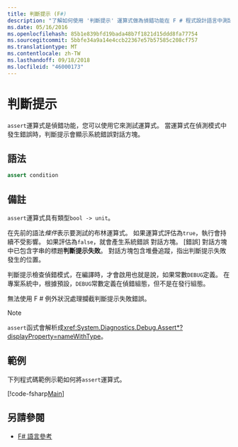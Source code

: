 ```yaml
---
title: 判斷提示 (F#)
description: "了解如何使用 '判斷提示' 運算式做為偵錯功能在 F # 程式設計語言中測試運算式。"
ms.date: 05/16/2016
ms.openlocfilehash: 85b1e839bfd19bada48b7f1821d15ddd8fa77754
ms.sourcegitcommit: 5bbfe34a9a14e4ccb22367e57b57585c208cf757
ms.translationtype: MT
ms.contentlocale: zh-TW
ms.lasthandoff: 09/18/2018
ms.locfileid: "46000173"
---
```

# <a name="assertions"></a>判斷提示

`assert`運算式是偵錯功能，您可以使用它來測試運算式。 當運算式在偵測模式中發生錯誤時，判斷提示會顯示系統錯誤對話方塊。

## <a name="syntax"></a>語法

```fsharp
assert condition
```

## <a name="remarks"></a>備註

`assert`運算式具有類型`bool -> unit`。

在先前的語法*條件*表示要測試的布林運算式。 如果運算式評估為`true`，執行會持續不受影響。 如果評估為`false`，就會產生系統錯誤 對話方塊。 [錯誤] 對話方塊中已包含字串的標題**判斷提示失敗**。 對話方塊包含堆疊追蹤，指出判斷提示失敗發生的位置。

判斷提示檢查偵錯模式，在編譯時，才會啟用也就是說，如果常數`DEBUG`定義。 在專案系統中，根據預設，`DEBUG`常數定義在偵錯組態，但不是在發行組態。

無法使用 F # 例外狀況處理攔截判斷提示失敗錯誤。

>[!NOTE]
`assert`函式會解析成<xref:System.Diagnostics.Debug.Assert*?displayProperty=nameWithType>。

## <a name="example"></a>範例

下列程式碼範例示範如何將`assert`運算式。

[!code-fsharp[Main](../../../samples/snippets/fsharp/lang-ref-2/snippet5401.fs)]

## <a name="see-also"></a>另請參閱

- [F# 語言參考](index.md)
